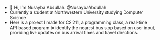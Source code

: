 - 👋 Hi, I’m Nusayba Abdullah. @NusaybaAbdullah
- Currently a student at Northwestern University studying Computer Science
- Here is a project I made for CS 211, a programming class, a real-time API-based program to identify the nearest bus stop based on user input, providing live updates on bus arrival times and travel directions.

<!---
NusaybaAbdullah/NusaybaAbdullah is a ✨ special ✨ repository because its `README.md` (this file) appears on your GitHub profile.
You can click the Preview link to take a look at your changes.
--->
